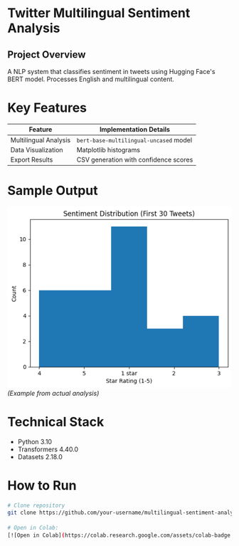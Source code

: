 # Twitter Multilingual Sentiment Analysis

## Project Overview
A NLP system that classifies sentiment in tweets using Hugging Face's BERT model. Processes English and multilingual content.

# Key Features
| Feature | Implementation Details |
|---------|------------------------|
| Multilingual Analysis | `bert-base-multilingual-uncased` model |
| Data Visualization | Matplotlib histograms |
| Export Results | CSV generation with confidence scores |

# Sample Output
![Sentiment Distribution](assets/sentiment.png) *(Example from actual analysis)*

# Technical Stack
- Python 3.10
- Transformers 4.40.0
- Datasets 2.18.0

# How to Run
```bash
# Clone repository
git clone https://github.com/your-username/multilingual-sentiment-analyzer.git

# Open in Colab:
[![Open in Colab](https://colab.research.google.com/assets/colab-badge.svg)](https://colab.research.google.com/github/your-username/multilingual-sentiment-analyzer/blob/main/twitter_sentiment_final.ipynb)
